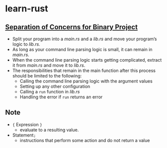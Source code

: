 # learn-rust

## [Separation of Concerns for Binary Project](https://doc.rust-lang.org/book/ch12-03-improving-error-handling-and-modularity.html)
  
- Split your program into a _main.rs_ and a _lib.rs_ and move your program’s logic to _lib.rs_.
- As long as your command line parsing logic is small, it can remain in _main.rs_.
- When the command line parsing logic starts getting complicated, extract it from _main.rs_ and move it to _lib.rs_.
- The responsibilities that remain in the main function after this process should be limited to the following:
  + Calling the command line parsing logic with the argument values
  + Setting up any other configuration
  + Calling a `run` function in _lib.rs_
  + Handling the error if `run` returns an error

## Note

- `{` Expression `}`
  + evaluate to a resulting value.
- Statement`;`
  + instructions that perform some action and do not return a value
